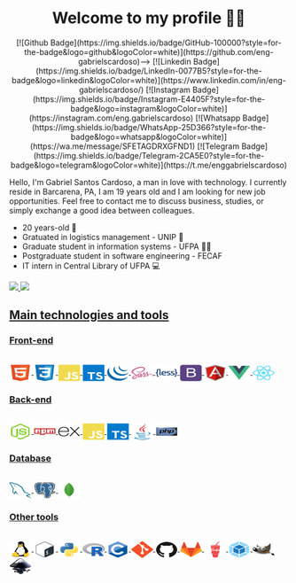 <h1 align="center">Welcome to my profile 🙋‍♂️</h1>

<p align="center">
  [![Github Badge](https://img.shields.io/badge/GitHub-100000?style=for-the-badge&logo=github&logoColor=white)](https://github.com/eng-gabrielscardoso)-->
  [![Linkedin Badge](https://img.shields.io/badge/LinkedIn-0077B5?style=for-the-badge&logo=linkedin&logoColor=white)](https://www.linkedin.com/in/eng-gabrielscardoso/)
  [![Instagram Badge](https://img.shields.io/badge/Instagram-E4405F?style=for-the-badge&logo=instagram&logoColor=white)](https://instagram.com/eng.gabrielscardoso)
  [![Whatsapp Badge](https://img.shields.io/badge/WhatsApp-25D366?style=for-the-badge&logo=whatsapp&logoColor=white)](https://wa.me/message/SFETAGDRXGFND1)
  [![Telegram Badge](https://img.shields.io/badge/Telegram-2CA5E0?style=for-the-badge&logo=telegram&logoColor=white)](https://t.me/enggabrielscardoso)
</p>

Hello, I'm Gabriel Santos Cardoso, a man in love with technology. I currently reside in Barcarena, PA, I am 19 years old and I am looking for new job opportunities. Feel free to contact me to discuss business, studies, or simply exchange a good idea between colleagues.

* 20 years-old 🎂
* Gratuated in logistics management - UNIP 🚚
* Graduate student in information systems - UFPA 👨‍💻
* Postgraduate student in software engineering - FECAF
* IT intern in Central Library of UFPA 💻

<div style="display: inline-block; margin: 0 auto;">
  <a href="https://github.com/eng-gabrielscardoso">
  <img height="180em" src="https://github-readme-stats.vercel.app/api?username=eng-gabrielscardoso&show_icons=true&theme=dracula&include_all_commits=true&count_private=true"/>
  <img height="180em" src="https://github-readme-stats.vercel.app/api/top-langs/?username=eng-gabrielscardoso&layout=compact&langs_count=7&theme=dracula"/>
</div>

## Main technologies and tools

### Front-end
<div style="display: inline_block"><br>
  <img align="center" alt="GSC-HTML" height="30" width="40" src="https://raw.githubusercontent.com/devicons/devicon/master/icons/html5/html5-original.svg">
  <img align="center" alt="GSC-CSS" height="30" width="40" src="https://raw.githubusercontent.com/devicons/devicon/master/icons/css3/css3-original.svg">
  <img align="center" alt="GSC-Js" height="30" width="40" src="https://raw.githubusercontent.com/devicons/devicon/master/icons/javascript/javascript-plain.svg">
  <img align="center" alt="GSC-Ts" height="30" width="40" src="https://raw.githubusercontent.com/devicons/devicon/master/icons/typescript/typescript-plain.svg">
  <img align="center" alt="GSC-jQuery" height="30" width="40" src="https://raw.githubusercontent.com/devicons/devicon/master/icons/jquery/jquery-plain.svg">
  <img align="center" alt="GSC-Sass" height="30" width="40" src="https://raw.githubusercontent.com/devicons/devicon/master/icons/sass/sass-original.svg">
  <img align="center" alt="GSC-Less" height="30" width="40" src="https://raw.githubusercontent.com/devicons/devicon/master/icons/less/less-plain-wordmark.svg">
  <img align="center" alt="GSC-Bootstrap" height="30" width="40" src="https://raw.githubusercontent.com/devicons/devicon/master/icons/bootstrap/bootstrap-plain.svg">
  <img align="center" alt="GSC-AngularJs" height="30" width="40" src="https://raw.githubusercontent.com/devicons/devicon/master/icons/angularjs/angularjs-original.svg">
  <img align="center" alt="GSC-VueJs" height="30" width="40" src="https://raw.githubusercontent.com/devicons/devicon/master/icons/vuejs/vuejs-original.svg">
  <img align="center" alt="GSC-React" height="30" width="40" src="https://raw.githubusercontent.com/devicons/devicon/master/icons/react/react-original.svg">
</div>

### Back-end
<div style="display: inline_block"><br>
  <img align="center" alt="GSC-NodeJs" height="30" width="40" src="https://raw.githubusercontent.com/devicons/devicon/master/icons/nodejs/nodejs-original.svg">
  <img align="center" alt="GSC-Npm" height="30" width="40" src="https://raw.githubusercontent.com/devicons/devicon/master/icons/npm/npm-original-wordmark.svg">
  <img align="center" alt="GSC-ExpressJs" height="30" width="40" src="https://raw.githubusercontent.com/devicons/devicon/master/icons/express/express-original.svg">
  <img align="center" alt="GSC-Js" height="30" width="40" src="https://raw.githubusercontent.com/devicons/devicon/master/icons/javascript/javascript-plain.svg">
  <img align="center" alt="GSC-Ts" height="30" width="40" src="https://raw.githubusercontent.com/devicons/devicon/master/icons/typescript/typescript-plain.svg">
  <img align="center" alt="GSC-Java" height="30" width="40" src="https://raw.githubusercontent.com/devicons/devicon/master/icons/java/java-original.svg">
  <img align="center" alt="GSC-Php" height="30" width="40" src="https://raw.githubusercontent.com/devicons/devicon/master/icons/php/php-original.svg">
</div>

### Database
<div style="display: inline_block"><br>
  <img align="center" alt="GSC-MySql" height="30" width="40" src="https://raw.githubusercontent.com/devicons/devicon/master/icons/mysql/mysql-original.svg">
  <img align="center" alt="GSC-PostgreSql" height="30" width="40" src="https://raw.githubusercontent.com/devicons/devicon/master/icons/postgresql/postgresql-original.svg">
  <img align="center" alt="GSC-MongoDb" height="30" width="40" src="https://raw.githubusercontent.com/devicons/devicon/master/icons/mongodb/mongodb-original.svg">
</div>

### Other tools

<div style="display: inline_block"><br>
  <img align="center" alt="GSC-Linux" height="30" width="40" src="https://raw.githubusercontent.com/devicons/devicon/master/icons/linux/linux-original.svg">
  <img align="center" alt="GSC-Bash" height="30" width="40" src="https://raw.githubusercontent.com/devicons/devicon/master/icons/bash/bash-original.svg">
  <img align="center" alt="GSC-Python" height="30" width="40" src="https://raw.githubusercontent.com/devicons/devicon/master/icons/python/python-original.svg">
  <img align="center" alt="GSC-R" height="30" width="40" src="https://raw.githubusercontent.com/devicons/devicon/master/icons/r/r-original.svg">
  <img align="center" alt="GSC-C" height="30" width="40" src="https://raw.githubusercontent.com/devicons/devicon/master/icons/c/c-original.svg">
  <img align="center" alt="GSC-Git" height="30" width="40" src="https://raw.githubusercontent.com/devicons/devicon/master/icons/git/git-original.svg">
  <img align="center" alt="GSC-Github" height="30" width="40" src="https://raw.githubusercontent.com/devicons/devicon/master/icons/github/github-original.svg">
  <img align="center" alt="GSC-Gitlab" height="30" width="40" src="https://raw.githubusercontent.com/devicons/devicon/master/icons/gitlab/gitlab-original.svg">
  <img align="center" alt="GSC-Gulp" height="30" width="40" src="https://raw.githubusercontent.com/devicons/devicon/master/icons/gulp/gulp-plain.svg">
  <img align="center" alt="GSC-Webpack" height="30" width="40" src="https://raw.githubusercontent.com/devicons/devicon/master/icons/webpack/webpack-original.svg">
  <img align="center" alt="GSC-Gimp" height="30" width="40" src="https://raw.githubusercontent.com/devicons/devicon/master/icons/gimp/gimp-original.svg">
  <img align="center" alt="GSC-Inkscape" height="30" width="40" src="https://raw.githubusercontent.com/devicons/devicon/master/icons/inkscape/inkscape-original.svg">
</div>
